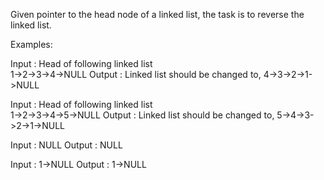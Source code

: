 Given pointer to the head node of a linked list, the task is to reverse the linked list.

Examples:

Input : Head of following linked list  
       1->2->3->4->NULL
Output : Linked list should be changed to,
       4->3->2->1->NULL

Input : Head of following linked list  
       1->2->3->4->5->NULL
Output : Linked list should be changed to,
       5->4->3->2->1->NULL

Input : NULL
Output : NULL

Input  : 1->NULL
Output : 1->NULL
